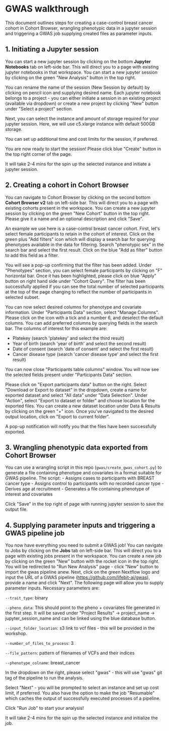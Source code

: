 # GWAS walkthrough

This document outlines steps for creating a case-control breast cancer cohort in Cohort Browser, wrangling phenotypic data in a jupyter session and triggering a GWAS job supplying created files as parameter inputs.

## 1. Initiating a Jupyter session
You can start a new jupyter session by clicking on the bottom **Jupyter Notebooks** tab on left-side bar. This will direct you to a page with existing jupyter notebooks in that workspace. You can start a new jupyter session by clicking on the green "New Analysis" button in the top right.

You can rename the name of the session (New Session by default) by clicking on pencil icon and supplying desired name. Each jupyter notebook belongs to a project - you can either initiate a session in an existing project (available via dropdown) or create a new project by clicking "New" button under "Select a project" section.

Next, you can select the instance and amount of storage required for your jupyter session. Here, we will use c5.xlarge instance with default 500GB storage.

You can set up additional time and cost limits for the session, if preferred. 

You are now ready to start the session! Please click blue "Create" button in the top right corner of the page.

It will take 2-4 mins for the spin up the selected instance and initiate a jupyter session.

## 2. Creating a cohort in Cohort Browser

You can navigate to Cohort Browser by clicking on the second bottom **Cohort Browser v2** tab on left-side bar. This will direct you to a page with existing cohorts present in the workspace. You can create a new jupyter session by clicking on the green "New Cohort" button in the top right. Please give it a name and an optional description and click "Save".

An example we use here is a case-control breast cancer cohort. First, let's select female participants to retain in the cohort of interest. Click on the green plus "Add filters" icon which will display a search bar for querying phenotypes available in the data for filtering. Search "phenotypic sex" in the search bar and select the first result. Click on the blue "Add as filter" button to add this field as a filter.

You will see a pop-up confirming that the filter has been added. Under "Phenotypes" section, you can select female participants by clicking on "F" horizontal bar. Once it has been highlighted, please click on blue "Apply" button on right hand side under "Cohort Query". The filter has been successfully applied if you can see the total number of selected participants at the top of the page changing to reflect the number of participants in selected subset.

You can now select desired columns for phenotype and covariate information. Under "Participants Data" section, select "Manage Columns". Please click on the icon with a tick and a number 6, and deselect the default columns. You can add preferred columns by querying fields in the search bar. The columns of interest for this example are:

- Platekey (search 'platekey' and select the third result)
- Year of birth (search 'year of birth' and select the second result)
- Date of consent (search 'date of consent' and select the first result)
- Cancer disease type (search 'cancer disease type' and select the first result)

You can now close "Participants table columns" window. You will now see the selected fields present under "Participants Data" section.

Please click on "Export participants data" button on the right. Select "Download or Export to dataset" in the dropdown, create a name for exported dataset and select "All data" under "Data Selection". Under "Action", select "Export to dataset or folder" and choose location for the exported files. You can create a new dataset location under Data & Results by clicking on the green "+" icon. Once you've navigated to the desired output location, click on "Export to current folder".

A pop-up notification will notify you that the files have been successfully exported.

## 3. Wrangling phenotypic data exported from Cohort Browser

You can use a wrangling script in this repo (`gwas/create_gwas_cohort.py`) to generate a file containing phenotype and covariates in a format suitable for GWAS pipeline.
The script:
    - Assigns cases to participants with BREAST cancer type
    - Assigns control to participants with no recorded cancer type
    - Derives age at recruitment
    - Generates a file containing phenotype of interest and covariates

Click "Save" in the top right of page with running jupyter session to save the output file.

## 4. Supplying parameter inputs and triggering a GWAS pipeline job

You now have everything you need to submit a GWAS job! You can navigate to Jobs by clicking on the **Jobs** tab on left-side bar. This will direct you to a page with existing jobs present in the workspace. You can create a new job by clicking on the green "New" button with the rocket icon in the top right. You will be redirected to "Run New Analysis" page - click "New" button to import the gwas pipeline anew. Next, click on the green Nextflow logo and input the URL of a GWAS pipeline (https://github.com/lifebit-ai/gwas), provide a name and click "Next". The following page will allow you to supply parameter inputs. Necessary parameters are:

`--trait_type`: binary

`--pheno_data`: This should point to the pheno + covariates file generated in the first step. It will be saved under "Project Results" -> project_name -> jupyter_session_name and can be linked using the blue database button.

`--input_folder_location`: s3 link to vcf files - this will be provided in the workshop.

`--number_of_files_to_process`: 3

`--file_pattern`: pattern of filenames of VCFs and their indices

`--phenotype_colname`: breast_cancer

In the dropdown on the right, please select "gwas" - this will use "gwas" git tag of the pipeline to run the analysis.

Select "Next" - you will be prompted to select an instance and set up cost limit, if preferred. You also have the option to make the job "Resumable" which caches the output of successfully executed processes of a pipeline.

Click "Run Job" to start your analysis!

It will take 2-4 mins for the spin up the selected instance and initialize the job.
















